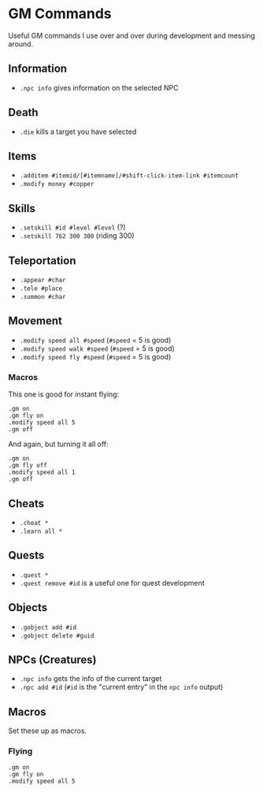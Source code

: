 # GM Commands

Useful GM commands I use over and over during development and messing around.

## Information

- `.npc info` gives information on the selected NPC

## Death

- `.die` kills a target you have selected

## Items

- `.additem #itemid/[#itemname]/#shift-click-item-link #itemcount`
- `.modify money #copper`

## Skills

- `.setskill #id #level #level` (?)
- `.setskill 762 300 300` (riding 300)

## Teleportation

- `.appear #char`
- `.tele #place`
- `.summon #char`

## Movement

- `.modify speed all #speed` (`#speed` = 5 is good)
- `.modify speed walk #speed` (`#speed` = 5 is good)
- `.modify speed fly #speed` (`#speed` = 5 is good)

### Macros

This one is good for instant flying:

```
.gm on
.gm fly on
.modify speed all 5
.gm off
```

And again, but turning it all off:

```
.gm on
.gm fly off
.modify speed all 1 
.gm off
```

## Cheats

- `.cheat *`
- `.learn all *`

## Quests

- `.quest *`
- `.quest remove #id` is a useful one for quest development

## Objects

- `.gobject add #id`
- `.gobject delete #guid`

## NPCs (Creatures)

- `.npc info` gets the info of the current target
- `.npc add #id` (`#id` is the "current entry" in the `npc info` output)

## Macros

Set these up as macros.

### Flying

```
.gm on
.gm fly on
.modify speed all 5
```
